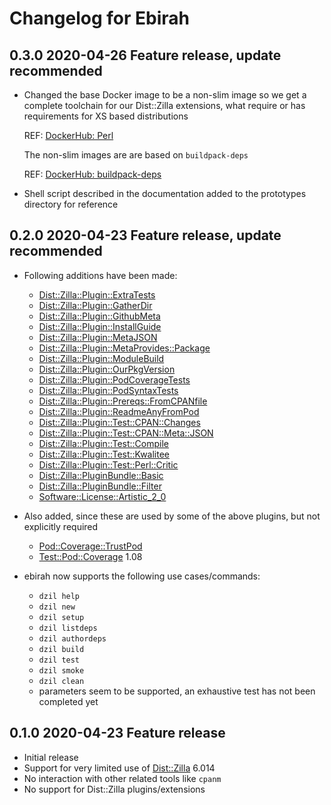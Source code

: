 # Changelog for Ebirah

## 0.3.0 2020-04-26 Feature release, update recommended

- Changed the base Docker image to be a non-slim image so we get a complete toolchain for our Dist::Zilla extensions, what require or has requirements for XS based distributions

  REF: [DockerHub: Perl](https://hub.docker.com/_/perl)

  The non-slim images are are based on `buildpack-deps`

  REF: [DockerHub: buildpack-deps](https://hub.docker.com/_/buildpack-deps/)

- Shell script described in the documentation added to the prototypes directory for reference

## 0.2.0 2020-04-23 Feature release, update recommended

- Following additions have been made:
  - [Dist::Zilla::Plugin::ExtraTests](https://metacpan.org/pod/Dist::Zilla::Plugin::ExtraTests)
  - [Dist::Zilla::Plugin::GatherDir](https://metacpan.org/pod/Dist::Zilla::Plugin::GatherDir)
  - [Dist::Zilla::Plugin::GithubMeta](https://metacpan.org/pod/Dist::Zilla::Plugin::GithubMeta)
  - [Dist::Zilla::Plugin::InstallGuide](https://metacpan.org/pod/Dist::Zilla::Plugin::InstallGuide)
  - [Dist::Zilla::Plugin::MetaJSON](https://metacpan.org/pod/Dist::Zilla::Plugin::MetaJSON)
  - [Dist::Zilla::Plugin::MetaProvides::Package](https://metacpan.org/pod/Dist::Zilla::Plugin::MetaProvides::Package)
  - [Dist::Zilla::Plugin::ModuleBuild](https://metacpan.org/pod/Dist::Zilla::Plugin::ModuleBuild)
  - [Dist::Zilla::Plugin::OurPkgVersion](https://metacpan.org/pod/Dist::Zilla::Plugin::OurPkgVersion)
  - [Dist::Zilla::Plugin::PodCoverageTests](https://metacpan.org/pod/Dist::Zilla::Plugin::PodCoverageTests)
  - [Dist::Zilla::Plugin::PodSyntaxTests](https://metacpan.org/pod/Dist::Zilla::Plugin::PodSyntaxTests)
  - [Dist::Zilla::Plugin::Prereqs::FromCPANfile](https://metacpan.org/pod/Dist::Zilla::Plugin::Prereqs::FromCPANfile)
  - [Dist::Zilla::Plugin::ReadmeAnyFromPod](https://metacpan.org/pod/Dist::Zilla::Plugin::ReadmeAnyFromPod)
  - [Dist::Zilla::Plugin::Test::CPAN::Changes](https://metacpan.org/pod/Dist::Zilla::Plugin::Test::CPAN::Changes)
  - [Dist::Zilla::Plugin::Test::CPAN::Meta::JSON](https://metacpan.org/pod/Dist::Zilla::Plugin::Test::CPAN::Meta::JSON)
  - [Dist::Zilla::Plugin::Test::Compile](https://metacpan.org/pod/Dist::Zilla::Plugin::Test::Compile)
  - [Dist::Zilla::Plugin::Test::Kwalitee](https://metacpan.org/pod/Dist::Zilla::Plugin::Test::Kwalitee)
  - [Dist::Zilla::Plugin::Test::Perl::Critic](https://metacpan.org/pod/Dist::Zilla::Plugin::Test::Perl::Critic)
  - [Dist::Zilla::PluginBundle::Basic](https://metacpan.org/pod/Dist::Zilla::PluginBundle::Basic)
  - [Dist::Zilla::PluginBundle::Filter](https://metacpan.org/pod/Dist::Zilla::PluginBundle::Filter)
  - [Software::License::Artistic_2_0](https://metacpan.org/pod/Software::License::Artistic_2_0)

- Also added, since these are used by some of the above plugins, but not explicitly required
  - [Pod::Coverage::TrustPod](https://metacpan.org/pod/Pod::Coverage::TrustPod)
  - [Test::Pod::Coverage](https://metacpan.org/pod/Test::Pod::Coverage) 1.08

- ebirah now supports the following use cases/commands:
  - `dzil help`
  - `dzil new`
  - `dzil setup`
  - `dzil listdeps`
  - `dzil authordeps`
  - `dzil build`
  - `dzil test`
  - `dzil smoke`
  - `dzil clean`
  - parameters seem to be supported, an exhaustive test has not been completed yet

## 0.1.0 2020-04-23 Feature release

- Initial release
- Support for very limited use of [Dist::Zilla](https://metacpan.org/pod/Dist::Zilla) 6.014
- No interaction with other related tools like `cpanm`
- No support for Dist::Zilla plugins/extensions
